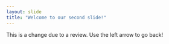 ```yaml
---
layout: slide
title: "Welcome to our second slide!"
---
```

This is a change due to a review.
Use the left arrow to go back!
